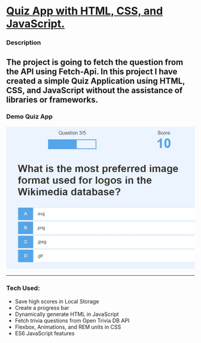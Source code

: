 # [Quiz App with HTML, CSS, and JavaScript.](https://e-quiz.netlify.app/)

### Description

The project is going to fetch the question from the API using Fetch-Api. In this project I have created a simple Quiz Application using HTML, CSS, and JavaScript without the assistance of libraries or frameworks.
-----

### Demo Quiz App 
![DemoPicture](https://github.com/Edgar-K/Quiz/blob/master/img/QuizApp-Demo.jpg?raw=true)

------

### Tech Used:
* Save high scores in Local Storage 
* Create a progress bar
* Dynamically generate HTML in JavaScript
* Fetch trivia questions from Open Trivia DB API
* Flexbox, Animations, and REM units in CSS
* ES6 JavaScript features


